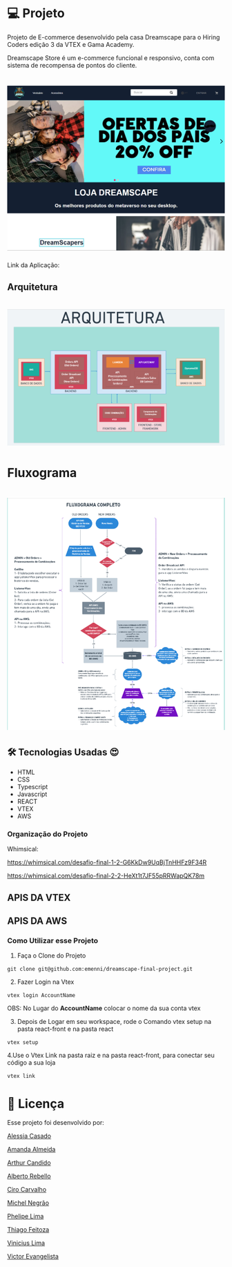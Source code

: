 
# 💻 Projeto



Projeto de E-commerce desenvolvido pela casa Dreamscape para o Hiring Coders edição 3 da VTEX e Gama Academy.

Dreamscape Store é um e-commerce funcional e responsivo, conta com sistema de recompensa de pontos do cliente.


<h1 align="center">
    <img alt="Capa do Projeto" title="Projeto" src="https://github.com/emenni/dreamscape-final-project/blob/master/FrontEnd/assets/capa.png" />
</h1>




Link da Aplicação: 


## Arquitetura

<h1 align="center">
    <img alt="Arquitetura do Projeto" title="Projeto" src="https://github.com/emenni/dreamscape-final-project/blob/master/FrontEnd/assets/arquitetura.png" />
</h1>

# Fluxograma


<h1 align="center">
    <img alt="Arquitetura do Projeto" title="Projeto" src="https://github.com/emenni/dreamscape-final-project/blob/frontend/FrontEnd/assets/fluxograma.png" />
</h1>


## 🛠 Tecnologias Usadas :heart_eyes:

- HTML
- CSS
- Typescript
- Javascript
- REACT
- VTEX
- AWS


### Organização do Projeto

Whimsical: 

https://whimsical.com/desafio-final-1-2-G6KkDw9UqBjTnHHFz9F34R 

https://whimsical.com/desafio-final-2-2-HeXt1t7JF55pRRWapQK78m 


## APIS DA VTEX



## APIS DA AWS




### Como Utilizar esse Projeto

1. Faça o Clone do Projeto

```
git clone git@github.com:emenni/dreamscape-final-project.git
```

2. Fazer Login na Vtex

```
vtex login AccountName
```

OBS: No Lugar do **AccountName** colocar o nome da sua conta vtex

3. Depois de Logar em seu workspace, rode o Comando vtex setup na pasta react-front e na pasta react

```
vtex setup
```

4.Use o Vtex Link na pasta raiz e na pasta react-front, para conectar seu código a sua loja

```
vtex link
```


# 📝 Licença

Esse projeto foi desenvolvido por:

[Alessia Casado](https://www.linkedin.com/in/alessia-casado/)

[Amanda Almeida](https://www.linkedin.com/in/amanda-almeida-bab4541ab/)

[Arthur Candido](https://www.linkedin.com/in/arthurcandido/)

[Alberto Rebello](https://www.linkedin.com/in/albertorebello/)

[Ciro Carvalho](https://www.linkedin.com/in/cirocj/)

[Michel Negrão](https://www.linkedin.com/in/michelnegrao/)

[Phelipe Lima](https://www.linkedin.com/in/phenogueira/)

[Thiago Feitoza](https://www.linkedin.com/in/tiago-feitoza-oliveira/)

[Vinicius Lima](https://www.linkedin.com/in/marcos-vinicius-lima/)

[Victor Evangelista](https://www.linkedin.com/in/victor-cesar-dos-evangelista-a440aa230/)